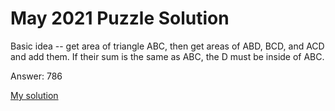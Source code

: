 # May 2021 Puzzle Solution

Basic idea -- get area of triangle ABC, then get areas of ABD, BCD, and ACD and add them.  If their sum is the same as ABC, the D must be inside of ABC.

Answer: 786

[My solution](./purdy_sol.py)